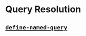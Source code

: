 # Query Resolution

## [`define-named-query`](https://cljdoc.org/d/io.github.camsaul/toucan2/CURRENT/api/toucan2.tools.after-selct#define-named-query)
